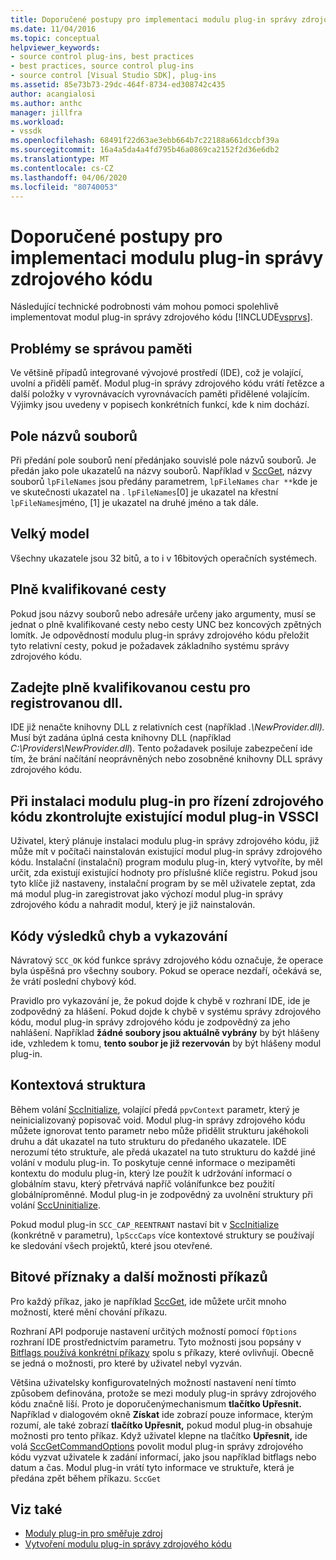 ```yaml
---
title: Doporučené postupy pro implementaci modulu plug-in správy zdrojového kódu | Dokumenty společnosti Microsoft
ms.date: 11/04/2016
ms.topic: conceptual
helpviewer_keywords:
- source control plug-ins, best practices
- best practices, source control plug-ins
- source control [Visual Studio SDK], plug-ins
ms.assetid: 85e73b73-29dc-464f-8734-ed308742c435
author: acangialosi
ms.author: anthc
manager: jillfra
ms.workload:
- vssdk
ms.openlocfilehash: 68491f22d63ae3ebb664b7c22188a661dccbf39a
ms.sourcegitcommit: 16a4a5da4a4fd795b46a0869ca2152f2d36e6db2
ms.translationtype: MT
ms.contentlocale: cs-CZ
ms.lasthandoff: 04/06/2020
ms.locfileid: "80740053"
---
```

# <a name="best-practices-for-implementing-a-source-control-plug-in"></a>Doporučené postupy pro implementaci modulu plug-in správy zdrojového kódu
Následující technické podrobnosti vám mohou pomoci spolehlivě implementovat modul plug-in správy zdrojového kódu [!INCLUDE[vsprvs](../code-quality/includes/vsprvs_md.md)].

## <a name="memory-management-issues"></a>Problémy se správou paměti
 Ve většině případů integrované vývojové prostředí (IDE), což je volající, uvolní a přidělí paměť. Modul plug-in správy zdrojového kódu vrátí řetězce a další položky v vyrovnávacích vyrovnávacích paměti přidělené volajícím. Výjimky jsou uvedeny v popisech konkrétních funkcí, kde k nim dochází.

## <a name="arrays-of-file-names"></a>Pole názvů souborů
 Při předání pole souborů není předánjako souvislé pole názvů souborů. Je předán jako pole ukazatelů na názvy souborů. Například v [SccGet](../extensibility/sccget-function.md), názvy souborů `lpFileNames` jsou předány parametrem, `lpFileNames` `char **`kde je ve skutečnosti ukazatel na . `lpFileNames`[0] je ukazatel na křestní `lpFileNames`jméno, [1] je ukazatel na druhé jméno a tak dále.

## <a name="large-model"></a>Velký model
 Všechny ukazatele jsou 32 bitů, a to i v 16bitových operačních systémech.

## <a name="fully-qualified-paths"></a>Plně kvalifikované cesty
 Pokud jsou názvy souborů nebo adresáře určeny jako argumenty, musí se jednat o plně kvalifikované cesty nebo cesty UNC bez koncových zpětných lomítk. Je odpovědností modulu plug-in správy zdrojového kódu přeložit tyto relativní cesty, pokud je požadavek základního systému správy zdrojového kódu.

## <a name="specify-a-fully-qualified-path-for-the-registered-dll"></a>Zadejte plně kvalifikovanou cestu pro registrovanou dll.
 IDE již nenačte knihovny DLL z relativních cest (například *.\NewProvider.dll).* Musí být zadána úplná cesta knihovny DLL (například *C:\Providers\NewProvider.dll*). Tento požadavek posiluje zabezpečení ide tím, že brání načítání neoprávněných nebo zosobněné knihovny DLL správy zdrojového kódu.

## <a name="check-for-an-existing-vssci-plug-in-when-you-install-your-source-control-plug-in"></a>Při instalaci modulu plug-in pro řízení zdrojového kódu zkontrolujte existující modul plug-in VSSCI
 Uživatel, který plánuje instalaci modulu plug-in správy zdrojového kódu, již může mít v počítači nainstalován existující modul plug-in správy zdrojového kódu. Instalační (instalační) program modulu plug-in, který vytvoříte, by měl určit, zda existují existující hodnoty pro příslušné klíče registru. Pokud jsou tyto klíče již nastaveny, instalační program by se měl uživatele zeptat, zda má modul plug-in zaregistrovat jako výchozí modul plug-in správy zdrojového kódu a nahradit modul, který je již nainstalován.

## <a name="error-result-codes-and-reporting"></a>Kódy výsledků chyb a vykazování
 Návratový `SCC_OK` kód funkce správy zdrojového kódu označuje, že operace byla úspěšná pro všechny soubory. Pokud se operace nezdaří, očekává se, že vrátí poslední chybový kód.

 Pravidlo pro vykazování je, že pokud dojde k chybě v rozhraní IDE, ide je zodpovědný za hlášení. Pokud dojde k chybě v systému správy zdrojového kódu, modul plug-in správy zdrojového kódu je zodpovědný za jeho nahlášení. Například **žádné soubory jsou aktuálně vybrány** by být hlášeny ide, vzhledem k tomu, **tento soubor je již rezervován** by být hlášeny modul plug-in.

## <a name="the-context-structure"></a>Kontextová struktura
 Během volání [SccInitialize](../extensibility/sccinitialize-function.md), volající předá `ppvContext` parametr, který je neinicializovaný popisovač void. Modul plug-in správy zdrojového kódu můžete ignorovat tento parametr nebo může přidělit strukturu jakéhokoli druhu a dát ukazatel na tuto strukturu do předaného ukazatele. IDE nerozumí této struktuře, ale předá ukazatel na tuto strukturu do každé jiné volání v modulu plug-in. To poskytuje cenné informace o mezipaměti kontextu do modulu plug-in, který lze použít k udržování informací o globálním stavu, který přetrvává napříč volánífunkce bez použití globálníproměnné. Modul plug-in je zodpovědný za uvolnění struktury při volání [SccUninitialize](../extensibility/sccuninitialize-function.md).

 Pokud modul plug-in `SCC_CAP_REENTRANT` nastaví bit v [SccInitialize](../extensibility/sccinitialize-function.md) (konkrétně v parametru), `lpSccCaps` více kontextové struktury se používají ke sledování všech projektů, které jsou otevřené.

## <a name="bitflags-and-other-command-options"></a>Bitové příznaky a další možnosti příkazů
 Pro každý příkaz, jako je například [SccGet](../extensibility/sccget-function.md), ide můžete určit mnoho možností, které mění chování příkazu.

 Rozhraní API podporuje nastavení určitých možností pomocí `fOptions` rozhraní IDE prostřednictvím parametru. Tyto možnosti jsou popsány v [Bitflags používá konkrétní příkazy](../extensibility/bitflags-used-by-specific-commands.md) spolu s příkazy, které ovlivňují. Obecně se jedná o možnosti, pro které by uživatel nebyl vyzván.

 Většina uživatelsky konfigurovatelných možností nastavení není tímto způsobem definována, protože se mezi moduly plug-in správy zdrojového kódu značně liší. Proto je doporučenýmechanismum **tlačítko Upřesnit.** Například v dialogovém okně **Získat** ide zobrazí pouze informace, kterým rozumí, ale také zobrazí **tlačítko Upřesnit,** pokud modul plug-in obsahuje možnosti pro tento příkaz. Když uživatel klepne na tlačítko **Upřesnit,** ide volá [SccGetCommandOptions](../extensibility/sccgetcommandoptions-function.md) povolit modul plug-in správy zdrojového kódu vyzvat uživatele k zadání informací, jako jsou například bitflags nebo datum a čas. Modul plug-in vrátí tyto informace ve struktuře, která je předána zpět během příkazu. `SccGet`

## <a name="see-also"></a>Viz také
- [Moduly plug-in pro směřuje zdroj](../extensibility/source-control-plug-ins.md)
- [Vytvoření modulu plug-in správy zdrojového kódu](../extensibility/internals/creating-a-source-control-plug-in.md)
